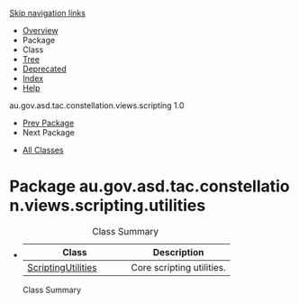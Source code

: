 <div class="topNav">

<span id="navbar.top"></span>

<div class="skipNav">

[Skip navigation links](package-summary.md#skip.navbar.top "Skip navigation links")

</div>

<span id="navbar.top.firstrow"></span>

-   [Overview](../overview-summary.md)
-   Package
-   Class
-   [Tree](package-tree.md)
-   [Deprecated](../deprecated-list.md)
-   [Index](../index-all.md)
-   [Help](../help-doc.md)

<div class="aboutLanguage">

au.gov.asd.tac.constellation.views.scripting 1.0

</div>

</div>

<div class="subNav">

-   [Prev Package](../graph/iterators/package-summary.md)
-   Next Package

<!-- -->

-   [All Classes](../allclasses-noframe.md)

<div>

</div>

<span id="skip.navbar.top"></span>

</div>

<div class="header">

# Package au.gov.asd.tac.constellation.views.scripting.utilities

</div>

<div class="contentContainer">

-   <table class="typeSummary" data-border="0" data-cellpadding="3" data-cellspacing="0" data-summary="Class Summary table, listing classes, and an explanation">
    <caption><span>Class Summary</span><span class="tabEnd"> </span></caption>
    <colgroup>
    <col style="width: 50%" />
    <col style="width: 50%" />
    </colgroup>
    <thead>
    <tr class="header">
    <th class="colFirst" scope="col">Class</th>
    <th class="colLast" scope="col">Description</th>
    </tr>
    </thead>
    <tbody>
    <tr class="odd altColor">
    <td class="colFirst"><a href="ScriptingUtilities.md" title="class in au.gov.asd.tac.constellation.views.scripting.utilities">ScriptingUtilities</a></td>
    <td class="colLast"><div class="block">
    Core scripting utilities.
    </div></td>
    </tr>
    </tbody>
    </table>

    Class Summary<span class="tabEnd"> </span>

</div>

